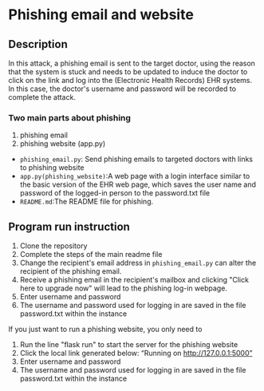 # Phishing email and website

## Description
In this attack, a phishing email is sent to the target doctor, using the reason that the system is stuck and needs to be updated to induce the doctor to click on the link and log into the (Electronic Health Records) EHR systems. In this case, the doctor's username and password will be recorded to complete the attack.

### Two main parts about phishing
1. phishing email
2. phishing website (app.py)

- `phishing_email.py`: Send phishing emails to targeted doctors with links to phishing website
- `app.py(phishing_website)`:A web page with a login interface similar to the basic version of the EHR web page, which saves the user name and password of the logged-in person to the password.txt file
- `README.md`:The README file for phishing.

## Program run instruction
1. Clone the repository
2. Complete the steps of the main readme file
3. Change the recipient's email address in `phishing_email.py` can alter the recipient of the phishing email.
4. Receive a phishing email in the recipient's mailbox and clicking "Click here to upgrade now" will lead to the phishing log-in webpage.
5. Enter username and password
6. The username and password used for logging in are saved in the file password.txt within the instance

If you just want to run a phishing website, you only need to 
1. Run the line "flask run" to start the server for the phishing website
2. Click the local link generated below: “Running on http://127.0.0.1:5000”
7. Enter username and password
8. The username and password used for logging in are saved in the file password.txt within the instance
